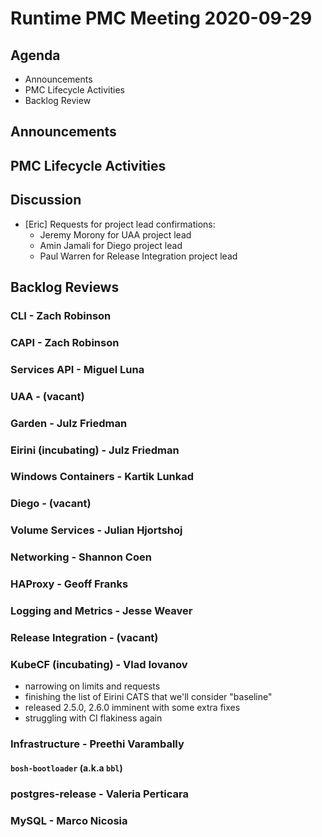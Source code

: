 # Runtime PMC Meeting 2020-09-29

## Agenda

* Announcements
* PMC Lifecycle Activities
* Backlog Review


## Announcements


## PMC Lifecycle Activities


## Discussion

- [Eric] Requests for project lead confirmations:
  - Jeremy Morony for UAA project lead
  - Amin Jamali for Diego project lead
  - Paul Warren for Release Integration project lead


## Backlog Reviews

### CLI - Zach Robinson


### CAPI - Zach Robinson


### Services API - Miguel Luna


### UAA - (vacant)


### Garden - Julz Friedman


### Eirini (incubating) - Julz Friedman


### Windows Containers - Kartik Lunkad


### Diego - (vacant)


### Volume Services - Julian Hjortshoj


### Networking - Shannon Coen


### HAProxy - Geoff Franks


### Logging and Metrics - Jesse Weaver


### Release Integration - (vacant)


### KubeCF (incubating) - Vlad Iovanov

- narrowing on limits and requests
- finishing the list of Eirini CATS that we'll consider "baseline"
- released 2.5.0, 2.6.0 imminent with some extra fixes
- struggling with CI flakiness again

### Infrastructure - Preethi Varambally

#### `bosh-bootloader` (a.k.a `bbl`)


### postgres-release - Valeria Perticara


### MySQL - Marco Nicosia
